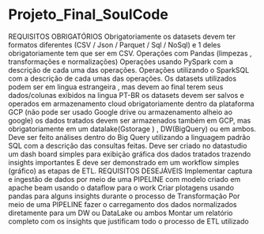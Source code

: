 # Projeto_Final_SoulCode
 REQUISITOS OBRIGATÓRIOS  Obrigatoriamente os datasets devem ter formatos diferentes (CSV / Json / Parquet / Sql / NoSql) e 1 deles obrigatoriamente tem que ser em CSV. Operações com Pandas (limpezas , transformações e normalizações)  Operações usando PySpark com a descrição de cada uma das operações. Operações utilizando o SparkSQL com a descrição de cada umas das operações. Os datasets utilizados podem ser em lingua estrangeira , mas devem ao final terem seus dados/colunas exibidos na lingua PT-BR os datasets devem ser salvos e operados em armazenamento cloud obrigatoriamente dentro da plataforma GCP (não pode ser usado Google drive ou armazenamento alheio ao google) os dados tratados devem ser armazenados também em GCP, mas obrigatoriamente em um datalake(Gstorage ) , DW(BigQuery) ou em ambos. Deve ser feito análises dentro do Big Query utilizando a linguagem padrão SQL com a descrição das consultas feitas. Deve ser criado no datastudio um dash board simples para exibição gráfica dos dados tratados trazendo insights importantes E deve ser demonstrado em um workflow simples (gráfico) as etapas de ETL.       REQUISITOS DESEJÁVEIS  Implementar captura e ingestão de dados por meio de uma PIPELINE com modelo criado em apache beam usando o dataflow para o work Criar plotagens usando pandas para alguns insights durante o processo de Transformação  Por meio de uma PIPELINE fazer o carregamento dos dados normalizados diretamente para um DW ou DataLake ou ambos Montar um relatório completo com os insights que justificam todo o processo de ETL utilizado
